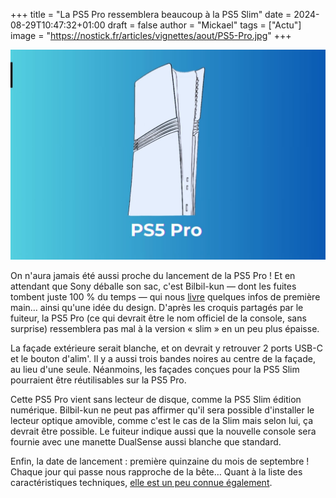 +++
title = "La PS5 Pro ressemblera beaucoup à la PS5 Slim"
date = 2024-08-29T10:47:32+01:00
draft = false
author = "Mickael"
tags = ["Actu"]
image = "https://nostick.fr/articles/vignettes/aout/PS5-Pro.jpg"
+++

![Texte Alternative](PS5-Pro.jpg "© Dealabs")


On n'aura jamais été aussi proche du lancement de la PS5 Pro ! Et en attendant que Sony déballe son sac, c'est Bilbil-kun — dont les fuites tombent juste 100 % du temps — qui nous [livre](https://www.dealabs.com/magazine/voici-le-nom-le-design-de-la-nouvelle-console-de-playstation-avec-plein-dautres-details-inedits-59094) quelques infos de première main… ainsi qu'une idée du design. D'après les croquis partagés par le fuiteur, la PS5 Pro (ce qui devrait être le nom officiel de la console, sans surprise) ressemblera pas mal à la version « slim » en un peu plus épaisse.

La façade extérieure serait blanche, et on devrait y retrouver  2 ports USB-C et le bouton d'alim'. Il y a aussi trois bandes noires au centre de la façade, au lieu d'une seule. Néanmoins, les façades conçues pour la PS5 Slim pourraient être réutilisables sur la PS5 Pro.

Cette PS5 Pro vient sans lecteur de disque, comme la PS5 Slim édition numérique. Bilbil-kun ne peut pas affirmer qu'il sera possible d'installer le lecteur optique amovible, comme c'est le cas de la Slim mais selon lui, ça devrait être possible. Le fuiteur indique aussi que la nouvelle console sera fournie avec une manette DualSense aussi blanche que standard.

Enfin, la date de lancement : première quinzaine du mois de septembre ! Chaque jour qui passe nous rapproche de la bête… Quant à la liste des caractéristiques techniques, [elle est un peu connue également](https://nostick.fr/articles/2024/avril/1704-meilleur-gpu-optimisation-ray-tracing-bientot-une-ps5-pour-les-pros/).